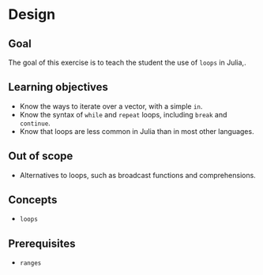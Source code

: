 # Design

## Goal

The goal of this exercise is to teach the student the use of `loops` in Julia,.

## Learning objectives

- Know the ways to iterate over a vector, with a simple `in`.
- Know the syntax of `while` and `repeat` loops, including `break` and `continue`.
- Know that loops are less common in Julia than in most other languages.

## Out of scope

- Alternatives to loops, such as broadcast functions and comprehensions.

## Concepts

- `loops`

## Prerequisites

- `ranges`
